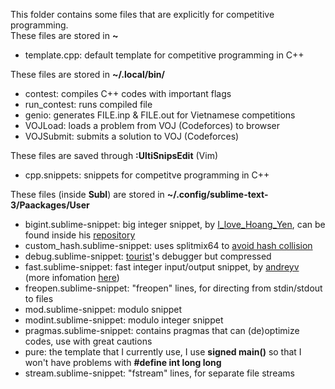This folder contains some files that are explicitly for competitive programming.<br>
These files are stored in <b>~</b>
* template.cpp: default template for competitive programming in C++

These files are stored in <b>~/.local/bin/</b>
* contest: compiles C++ codes with important flags
* run_contest: runs compiled file
* genio: generates FILE.inp & FILE.out for Vietnamese competitions
* VOJLoad: loads a problem from VOJ (Codeforces) to browser
* VOJSubmit: submits a solution to VOJ (Codeforces)

These files are saved through <b>:UltiSnipsEdit</b> (Vim)
* cpp.snippets: snippets for competitve programming in C++

These files (inside <b>Subl</b>) are stored in <b>~/.config/sublime-text-3/Paackages/User</b>
* bigint.sublime-snippet: big integer snippet, by <a href="https://codeforces.com/profile/I_love_Hoang_Yen">I_love_Hoang_Yen</a>, can be found inside his <a href="https://github.com/ngthanhtrung23/ACM_Notebook_new/blob/master/Math/bigint.h">repository</a>
* custom_hash.sublime-snippet: uses splitmix64 to <a href="https://codeforces.com/blog/entry/62393">avoid hash collision</a>
* debug.sublime-snippet: <a href="https://codeforces.com/profile/tourist">tourist</a>'s debugger but compressed
* fast.sublime-snippet: fast integer input/output snippet, by <a href="https://codeforces.com/profile/andreyv">andreyv</a> (more infomation <a href="https://codeforces.com/blog/entry/5217">here</a>)
* freopen.sublime-snippet: "freopen" lines, for directing from stdin/stdout to files
* mod.sublime-snippet: modulo snippet
* modint.sublime-snippet: modulo integer snippet
* pragmas.sublime-snippet: contains pragmas that can (de)optimize codes, use with great cautions
* pure: the template that I currently use, I use <b>signed main()</b> so that I won't have problems with <b>#define int long long</b>
* stream.sublime-snippet: "fstream" lines, for separate file streams
